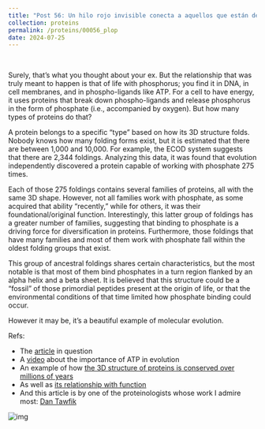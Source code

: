 ```yaml
---
title: "Post 56: Un hilo rojo invisible conecta a aquellos que están destinados a encontrarse ✨"
collection: proteins
permalink: /proteins/00056_plop
date: 2024-07-25
---
```


&nbsp;

Surely, that’s what you thought about your ex. But the relationship that was truly meant to happen is that of life with
phosphorus; you find it in DNA, in cell membranes, and in phospho-ligands like ATP. For a cell to have energy, it uses
proteins that break down phospho-ligands and release phosphorus in the form of phosphate (i.e., accompanied by oxygen).
But how many types of proteins do that?

A protein belongs to a specific “type” based on how its 3D structure folds. Nobody knows how many folding forms exist, 
but it is estimated that there are between 1,000 and 10,000. For example, the ECOD system suggests that there are 2,344 
foldings. Analyzing this data, it was found that evolution independently discovered a protein capable of working with 
phosphate 275 times.

Each of those 275 foldings contains several families of proteins, all with the same 3D shape. However, not all families
work with phosphate, as some acquired that ability “recently,” while for others, it was their foundational/original function. 
Interestingly, this latter group of foldings has a greater number of families, suggesting that binding to phosphate is a 
driving force for diversification in proteins. Furthermore, those foldings that have many families and most of them work 
with phosphate fall within the oldest folding groups that exist.

This group of ancestral foldings shares certain characteristics, but the most notable is that most of them bind phosphates
in a turn region flanked by an alpha helix and a beta sheet. It is believed that this structure could be a “fossil” of 
those primordial peptides present at the origin of life, or that the environmental conditions of that time limited how
phosphate binding could occur.

However it may be, it’s a beautiful example of molecular evolution.

Refs:
* The [article](https://www.pnas.org/doi/full/10.1073/pnas.1911742117) in question
* A [video](https://www.youtube.com/watch?v=6FWmdzmcYMg) about the importance of ATP in evolution
* An example of how [the 3D structure of proteins is conserved over millions of years](https://miangoaren.github.io/proteins/00048_conservation)
* As well as [its relationship with function](https://miangoaren.github.io/proteins/00038_evo)
* And this article is by one of the proteinologists whose work I admire most: [Dan Tawfik](https://miangoaren.github.io/proteins/00035_dan)

![img](https://miangoar.github.io/images/proteins/00056_ploop.jpg)
